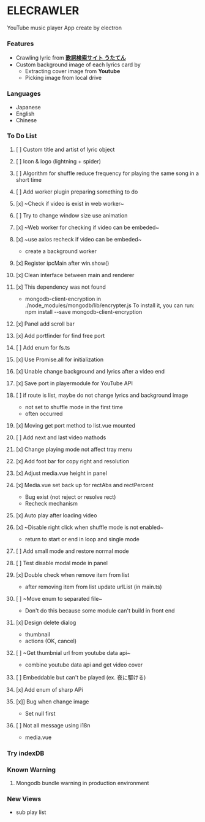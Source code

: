 # ELECRAWLER

YouTube music player App create by electron

### Features
* Crawling lyric from **[歌詞検索サイト うたてん](https://utaten.com/)**
* Custom background image of each lyrics card by
    * Extracting cover image from **Youtube**
    * Picking image from local drive 

### Languages
- Japanese
- English
- Chinese

### To Do List

1. [ ] Custom title and artist of lyric object
1. [ ] Icon & logo (lightning + spider) 
1. [ ] Algorithm for shuffle reduce frequency for playing the same song in a short time
1. [ ] Add worker plugin preparing something to do
1. [x] ~Check if video is exist in web worker~
1. [ ] Try to change window size use animation
1. [x] ~Web worker for checking if video can be embeded~
1. [x] ~use axios recheck if video can be embeded~
    * create a background worker
1. [x] Register ipcMain after win.show()
1. [x] Clean interface between main and renderer
1. [x] This dependency was not found
    * mongodb-client-encryption in ./node_modules/mongodb/lib/encrypter.js
    To install it, you can run: npm install --save mongodb-client-encryption
1. [x] Panel add scroll bar
1. [x] Add portfinder for find free port
1. [ ] Add enum for fs.ts
1. [x] Use Promise.all for initialization
1. [x] Unable change background and lyrics after a video end
1. [x] Save port in playermodule for YouTube API
1. [ ] if route is list, maybe do not change lyrics and background image
    * not set to shuffle mode in the first time
    * often occurred
1. [x] Moving get port method to list.vue mounted 
1. [ ] Add next and last video mathods
1. [x] Change playing mode not affect tray menu
1. [x] Add foot bar for copy right and resolution
1. [x] Adjust media.vue height in panel
1. [x] Media.vue set back up for rectAbs and rectPercent 
    * Bug exist (not reject or resolve rect)
    * Recheck mechanism
1. [x] Auto play after loading video

1. [x] ~Disable right click when shuffle mode is not enabled~
    * return to start or end in loop and single mode
1. [ ] Add small mode and restore normal mode

1. [ ] Test disable modal mode in panel

1. [x] Double check when remove item from list
    * after removing item from list update urlList (in main.ts)

1. [ ] ~Move enum to separated file~
    * Don't do this because some module can't build in front end

1. [x] Design delete dialog
    * thumbnail
    * actions (OK, cancel)

1. [ ] ~Get thumbnial url from youtube data api~
    * combine youtube data api and get video cover

1. [ ] Embeddable but can't be played (ex. 夜に駆ける)

1. [x] Add enum of sharp APi 

1. [x]] Bug when change image
    * Set null first

1. [ ] Not all message using i18n
    * media.vue

### Try indexDB


### Known Warning

1. Mongodb bundle warning in production environment

### New Views

* sub play list